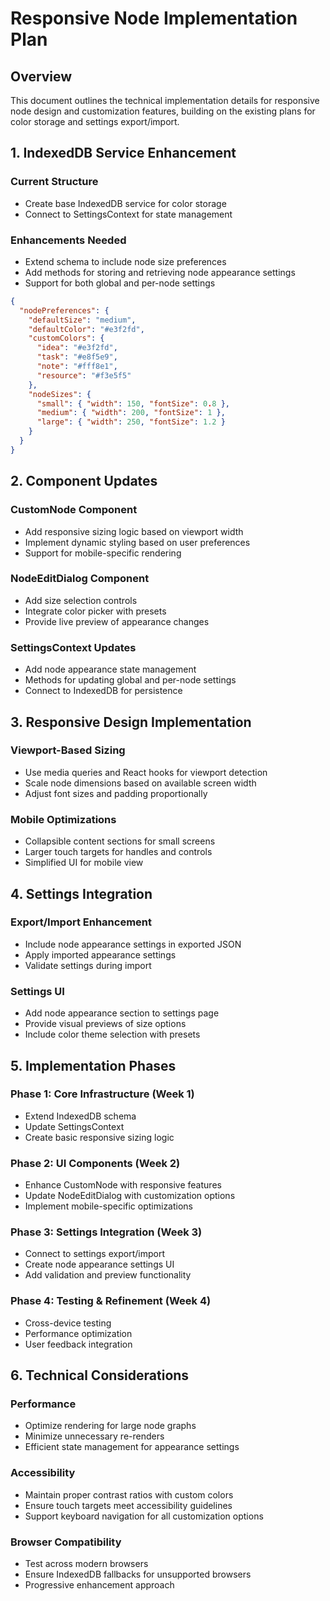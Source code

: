 # Responsive Node Implementation Plan

## Overview
This document outlines the technical implementation details for responsive node design and customization features, building on the existing plans for color storage and settings export/import.

## 1. IndexedDB Service Enhancement

### Current Structure
- Create base IndexedDB service for color storage
- Connect to SettingsContext for state management

### Enhancements Needed
- Extend schema to include node size preferences
- Add methods for storing and retrieving node appearance settings
- Support for both global and per-node settings

```json
{
  "nodePreferences": {
    "defaultSize": "medium",
    "defaultColor": "#e3f2fd",
    "customColors": {
      "idea": "#e3f2fd",
      "task": "#e8f5e9",
      "note": "#fff8e1",
      "resource": "#f3e5f5"
    },
    "nodeSizes": {
      "small": { "width": 150, "fontSize": 0.8 },
      "medium": { "width": 200, "fontSize": 1 },
      "large": { "width": 250, "fontSize": 1.2 }
    }
  }
}
```

## 2. Component Updates

### CustomNode Component
- Add responsive sizing logic based on viewport width
- Implement dynamic styling based on user preferences
- Support for mobile-specific rendering

### NodeEditDialog Component
- Add size selection controls
- Integrate color picker with presets
- Provide live preview of appearance changes

### SettingsContext Updates
- Add node appearance state management
- Methods for updating global and per-node settings
- Connect to IndexedDB for persistence

## 3. Responsive Design Implementation

### Viewport-Based Sizing
- Use media queries and React hooks for viewport detection
- Scale node dimensions based on available screen width
- Adjust font sizes and padding proportionally

### Mobile Optimizations
- Collapsible content sections for small screens
- Larger touch targets for handles and controls
- Simplified UI for mobile view

## 4. Settings Integration

### Export/Import Enhancement
- Include node appearance settings in exported JSON
- Apply imported appearance settings
- Validate settings during import

### Settings UI
- Add node appearance section to settings page
- Provide visual previews of size options
- Include color theme selection with presets

## 5. Implementation Phases

### Phase 1: Core Infrastructure (Week 1)
- Extend IndexedDB schema
- Update SettingsContext
- Create basic responsive sizing logic

### Phase 2: UI Components (Week 2)
- Enhance CustomNode with responsive features
- Update NodeEditDialog with customization options
- Implement mobile-specific optimizations

### Phase 3: Settings Integration (Week 3)
- Connect to settings export/import
- Create node appearance settings UI
- Add validation and preview functionality

### Phase 4: Testing & Refinement (Week 4)
- Cross-device testing
- Performance optimization
- User feedback integration

## 6. Technical Considerations

### Performance
- Optimize rendering for large node graphs
- Minimize unnecessary re-renders
- Efficient state management for appearance settings

### Accessibility
- Maintain proper contrast ratios with custom colors
- Ensure touch targets meet accessibility guidelines
- Support keyboard navigation for all customization options

### Browser Compatibility
- Test across modern browsers
- Ensure IndexedDB fallbacks for unsupported browsers
- Progressive enhancement approach